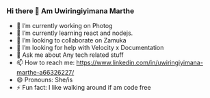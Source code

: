 ### Hi there 👋 Am Uwiringiyimana Marthe



- 🔭 I’m currently working on Photog
- 🌱 I’m currently learning react and nodejs.
- 👯 I’m looking to collaborate on Zamuka 
- 🤔 I’m looking for help with Velocity x Documentation
- 💬 Ask me about Any tech related stuff
- 📫 How to reach me: https://www.linkedin.com/in/uwiringiyimana-marthe-a66326227/
- 😄 Pronouns: She/is
- ⚡ Fun fact: I like walking around if am code free

